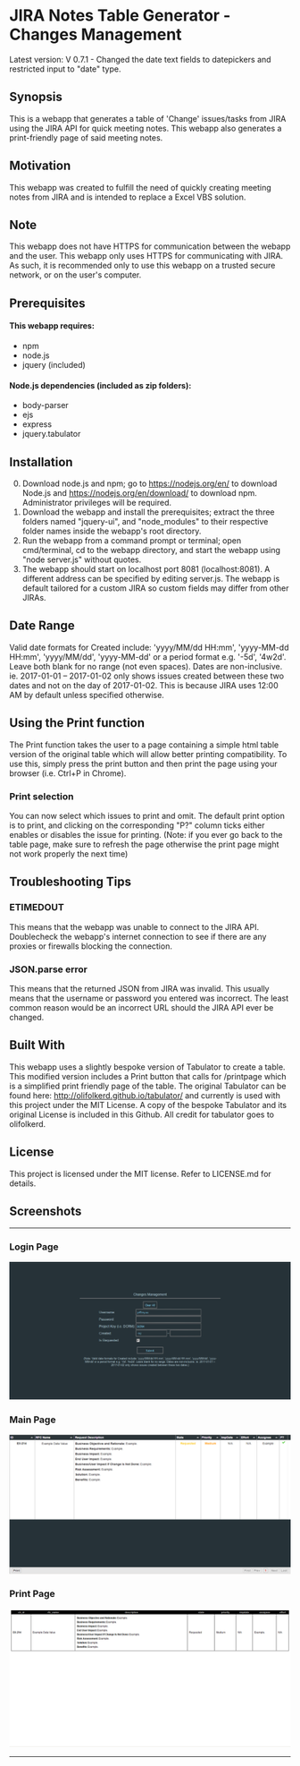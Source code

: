 # JIRA Notes Table Generator - Changes Management
Latest version: V 0.7.1 - Changed the date text fields to datepickers and restricted input to "date" type.
## Synopsis
This is a webapp that generates a table of 'Change' issues/tasks from JIRA using the JIRA API for quick meeting notes. This webapp also generates a print-friendly page of said meeting notes.

## Motivation
This webapp was created to fulfill the need of quickly creating meeting notes from JIRA and is intended to replace a Excel VBS solution.

## Note
This webapp does not have HTTPS for communication between the webapp and the user. This webapp only uses HTTPS for communicating with JIRA. As such, it is recommended only to use this webapp on a trusted secure network, or on the user's computer.

## Prerequisites
#### This webapp requires:
- npm
- node.js
- jquery (included)

#### Node.js dependencies (included as zip folders):
- body-parser
- ejs
- express
- jquery.tabulator

## Installation
0. Download node.js and npm; go to https://nodejs.org/en/ to download Node.js and https://nodejs.org/en/download/ to download npm. Administrator privileges will be required.
1. Download the webapp and install the prerequisites; extract the three folders named "jquery-ui", and "node_modules" to their respective folder names inside the webapp's root directory.
2. Run the webapp from a command prompt or terminal; open cmd/terminal, cd  to the webapp directory, and start the webapp using "node server.js" without quotes.
3. The webapp should start on localhost port 8081 (localhost:8081). A different address can be specified by editing server.js. The webapp is default tailored for a custom JIRA so custom fields may differ from other JIRAs.
## Date Range
Valid date formats for Created include: 'yyyy/MM/dd HH:mm', 'yyyy-MM-dd HH:mm', 'yyyy/MM/dd', 'yyyy-MM-dd' or a period format e.g. '-5d', '4w2d'. Leave both blank for no range (not even spaces). Dates are non-inclusive. ie. 2017-01-01 – 2017-01-02 only shows issues created between these two dates and not on the day of 2017-01-02. This is because JIRA uses 12:00 AM by default unless specified otherwise.

## Using the Print function
The Print function takes the user to a page containing a simple html table version of the original table which will allow better printing compatibility. To use this, simply press the print button and then print the page using your browser (i.e. Ctrl+P in Chrome). 
### Print selection
You can now select which issues to print and omit. The default print option is to print, and clicking on the corresponding "P?" column ticks either enables or disables the issue for printing. (Note: if you ever go back to the table page, make sure to refresh the page otherwise the print page might not work properly the next time)

## Troubleshooting Tips
### ETIMEDOUT
This means that the webapp was unable to connect to the JIRA API. Doublecheck the webapp's internet connection to see if there are any proxies or firewalls blocking the connection.
### JSON.parse error
This means that the returned JSON from JIRA was invalid. This usually means that the username or password you entered was incorrect. The least common reason would be an incorrect URL should the JIRA API ever be changed.

## Built With
This webapp uses a slightly bespoke version of Tabulator to create a table. This modified version includes a Print button that calls for /printpage which is a simplified print friendly page of the table. The original Tabulator can be found here: http://olifolkerd.github.io/tabulator/ and currently is used with this project under the MIT License. A copy of the bespoke Tabulator and its original License is included in this Github. All credit for tabulator goes to olifolkerd.

## License
This project is licensed under the MIT license. Refer to LICENSE.md for details.


## Screenshots
***
### Login Page
![Login Page](screenshots/jira%20note%20generator%20login.png)
### Main Page
![Main Page](screenshots/jira%20note%20generator%20table.png)
### Print Page
![Print Page](screenshots/jira%20note%20generator%20print.png)
***
